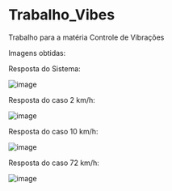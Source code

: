 # Trabalho_Vibes
Trabalho para a matéria Controle de Vibrações

Imagens obtidas:

Resposta do Sistema:

![image](https://user-images.githubusercontent.com/77826588/206030397-121dfa14-1dd4-486f-96b7-ec05e8de651f.png)

Resposta do caso 2 km/h:

![image](https://user-images.githubusercontent.com/77826588/206030439-5c560d37-53f3-4ac4-aaad-fd94389edea1.png)

Resposta do caso 10 km/h:

![image](https://user-images.githubusercontent.com/77826588/206030483-e5c36806-0e5f-4b4d-b765-07473842e531.png)

Resposta do caso 72 km/h:

![image](https://user-images.githubusercontent.com/77826588/206030525-3401a542-18e2-41a4-8bf6-41a3e464040b.png)
